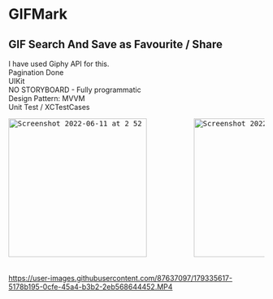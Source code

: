 # GIFMark

## GIF Search And Save as Favourite / Share

I have used Giphy API for this.<br>
Pagination Done<br>
UIKit <br>
NO STORYBOARD - Fully programmatic <br>
Design Pattern: MVVM <br>
Unit Test / XCTestCases
<pre>
<img width="272" alt="Screenshot 2022-06-11 at 2 52 07 AM" src="https://user-images.githubusercontent.com/87637097/179287942-fd518a00-c35e-47c1-a504-cab47b737e64.PNG">           <img width="272" alt="Screenshot 2022-06-11 at 2 52 07 AM" src="https://user-images.githubusercontent.com/87637097/179288045-5154614d-2322-47aa-9bb3-f9c5bd6924df.PNG">   
 
</pre>
 https://user-images.githubusercontent.com/87637097/179335617-5178b195-0cfe-45a4-b3b2-2eb568644452.MP4







